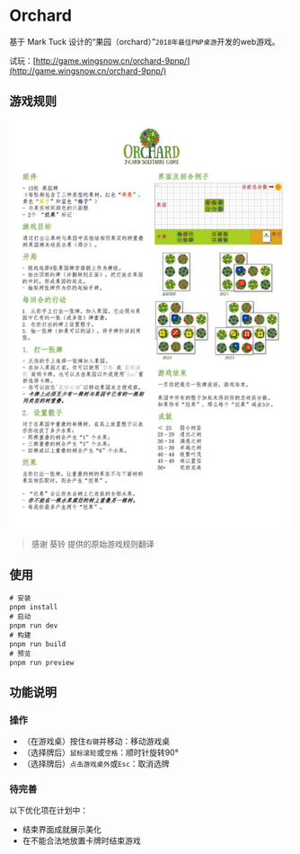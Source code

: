 # Orchard

基于 Mark Tuck 设计的“果园（orchard）”`2018年最佳PNP桌游`开发的web游戏。

试玩：[http://game.wingsnow.cn/orchard-9pnp/](http://game.wingsnow.cn/orchard-9pnp/)

## 游戏规则

![rulebook](./public/resource/rulebook.jpg)

> 感谢 葵铃 提供的原始游戏规则翻译

## 使用

```shell
# 安装
pnpm install
# 启动
pnpm run dev
# 构建
pnpm run build
# 预览
pnpm run preview
```

## 功能说明

### 操作

- （在游戏桌）按住`右键`并移动：移动游戏桌
- （选择牌后）`鼠标滚轮`或`空格`：顺时针旋转90°
- （选择牌后）`点击游戏桌外`或`Esc`：取消选牌

### 待完善

以下优化项在计划中：

- 结束界面成就展示美化
- 在不能合法地放置卡牌时结束游戏
